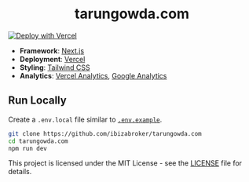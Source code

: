 <h1 align="center">
  <br>
    tarungowda.com
  <br>
</h1>

[![Deploy with Vercel](https://vercel.com/button)](https://vercel.com/new/clone?repository-url=https%3A%2F%2Fgithub.com%2Fibizabroker%2Ftarungowda.com)

- **Framework**: [Next.js](https://nextjs.org/)
- **Deployment**: [Vercel](https://vercel.com)
- **Styling**: [Tailwind CSS](https://tailwindcss.com)
- **Analytics**: [Vercel Analytics](https://vercel.com/analytics), [Google Analytics](https://analytics.google.com/analytics/web/)

## Run Locally

Create a `.env.local` file similar to [`.env.example`](.env.example).

```bash
git clone https://github.com/ibizabroker/tarungowda.com
cd tarungowda.com
npm run dev
```

This project is licensed under the MIT License - see the [LICENSE](LICENSE) file for details.
